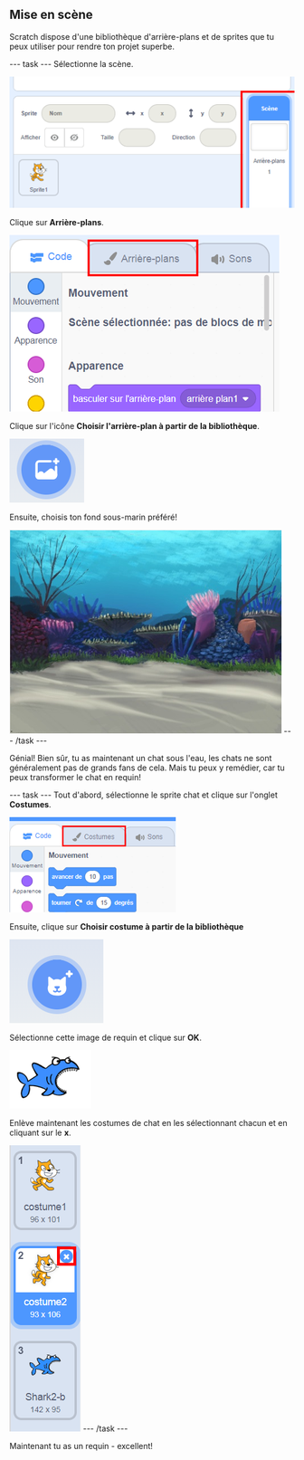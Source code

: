 ## Mise en scène

Scratch dispose d'une bibliothèque d'arrière-plans et de sprites que tu peux utiliser pour rendre ton projet superbe.

\--- task \--- Sélectionne la scène.

![Sélection de la scène](images/looksSelectStage.png)

Clique sur **Arrière-plans**.

![L'onglet Arrière-plans](images/looksBackdrops.png)

Clique sur l'icône **Choisir l'arrière-plan à partir de la bibliothèque**.

![L'icône Choisir un arrière-plan](images/looksChooseBg.png)

Ensuite, choisis ton fond sous-marin préféré!

![Une scène sous-marine](images/looksUnderwater.png) \--- /task \---

Génial! Bien sûr, tu as maintenant un chat sous l'eau, les chats ne sont généralement pas de grands fans de cela. Mais tu peux y remédier, car tu peux transformer le chat en requin!

\--- task \--- Tout d'abord, sélectionne le sprite chat et clique sur l'onglet **Costumes**.

![](images/cool2.png)

Ensuite, clique sur **Choisir costume à partir de la bibliothèque**

![](images/cool3.png)

Sélectionne cette image de requin et clique sur **OK**.

![Le costume de requin](images/looksShark.png)

Enlève maintenant les costumes de chat en les sélectionnant chacun et en cliquant sur le **x**.

![](images/coolDeleteCostumes.png) \--- /task \---

Maintenant tu as un requin - excellent!